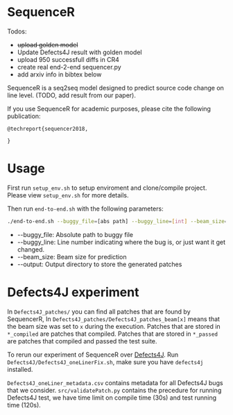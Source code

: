 # SequenceR

Todos:

* ~~upload golden model~~
* Update Defects4J result with golden model
* upload 950 successfull diffs in CR4
* create real end-2-end sequencer.py
* add arxiv info in bibtex below

SequenceR is a seq2seq model designed to predict source code change on line level. (TODO, add result from our paper).

If you use SequenceR for academic purposes, please cite the following publication:
```
@techreport{sequencer2018,

}
```

# Usage

First run `setup_env.sh` to setup enviroment and clone/compile project. Please view `setup_env.sh` for more details.

Then run `end-to-end.sh` with the following parameters:
```bash
./end-to-end.sh --buggy_file=[abs path] --buggy_line=[int] --beam_size=[int] --output=[abs path]
```
* --buggy_file: Absolute path to buggy file
* --buggy_line: Line number indicating where the bug is, or just want it get changed.
* --beam_size: Beam size for prediction
* --output: Output directory to store the generated patches

# Defects4J experiment

In `Defects4J_patches/` you can find all patches that are found by SequencerR, In `Defects4J_patches/Defects4J_patches_beam[x]` means that the beam size was set to `x` during the execution. Patches that are stored in `*_compiled` are patches that compiled. Patches that are stored in `*_passed` are patches that compiled and passed the test suite. 

To rerun our experiment of SequenceR over [Defects4J](https://github.com/rjust/defects4j). Run `Defects4J/Defects4J_oneLinerFix.sh`, make sure you have `defects4j` installed.

`Defects4J_oneLiner_metadata.csv` contains metadata for all Defects4J bugs that we consider. `src/validatePatch.py` contains the precedure for running Defects4J test, we have time limit on compile time (30s) and test running time (120s).
